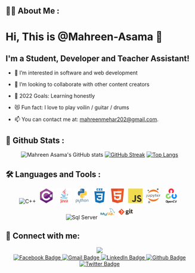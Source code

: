 ## :woman_technologist: About Me :
<h1> Hi, This is @Mahreen-Asama 👋 </h1>
<h2> I'm a Student, Developer and Teacher Assistant! </h2>

- 👀 I’m interested in software and web development

- 👯 I’m looking to collaborate with other content creators

- 🥅 2022 Goals: Learning honestly

- 😻 Fun fact: I love to play voilin / guitar / drums

- 📫 You can contact me at: mahreenmehar202@gmail.com.

<!----------------------------------------- stats portion -->
## :calendar: Github Stats :
<div align="center">
   
![Mahreen Asama's GitHub stats](https://github-readme-stats.vercel.app/api?username=Mahreen-Asama&theme=jolly&show_icons=true&count_private=true)
   [![GitHub Streak](http://github-readme-streak-stats.herokuapp.com?user=Mahreen-Asama&theme=jolly)](https://git.io/streak-stats)
   [![Top Langs](https://github-readme-stats.vercel.app/api/top-langs/?username=Mahreen-Asama&langs_count=10&layout=compact&theme=jolly&align=center)](https://github.com/anuraghazra/github-readme-stats)
   
   </div>
   
<!----------------------------------------- languaes portion -->
## :hammer_and_wrench: Languages and Tools :
<div align="center">
  <img src="https://www.freeiconspng.com/thumbs/c-logo-icon/c--logo-icon-0.png" title="C++" alt="C++" width="40" height="40"/>&nbsp;
  <img src="https://github.com/devicons/devicon/blob/master/icons/csharp/csharp-original.svg" title="CSharp" alt="C#" width="40" height="40"/>&nbsp;
  <img src="https://github.com/devicons/devicon/blob/master/icons/java/java-original-wordmark.svg" title="Java" alt="Java" width="40" height="40"/>&nbsp;
  <img src="https://github.com/devicons/devicon/blob/master/icons/python/python-original-wordmark.svg" title="JavaScript" alt="JavaScript" width="40" height="40"/>&nbsp;
  <img src="https://github.com/devicons/devicon/blob/master/icons/css3/css3-plain-wordmark.svg"  title="CSS3" alt="CSS" width="40" height="40"/>&nbsp;
  <img src="https://github.com/devicons/devicon/blob/master/icons/html5/html5-original.svg" title="HTML5" alt="HTML" width="40" height="40"/>&nbsp;
  <img src="https://github.com/devicons/devicon/blob/master/icons/javascript/javascript-original.svg" title="JavaScript" alt="JavaScript" width="40" height="40"/>&nbsp;
  <img src="https://github.com/devicons/devicon/blob/master/icons/jupyter/jupyter-original-wordmark.svg" title="HTML5" alt="HTML" width="40" height="40"/>&nbsp;  
  <img src="https://github.com/devicons/devicon/blob/master/icons/opencv/opencv-original-wordmark.svg" title="JavaScript" alt="JavaScript" width="40" height="40"/>&nbsp;
  <img src="https://res.cloudinary.com/apideck/image/upload/v1579199802/catalog/microsoft-sql-server/icon128x128.png" title="sqlServer" alt="Sql Server" width="40" height="40"/>&nbsp;
  <img src="https://github.com/devicons/devicon/blob/master/icons/mysql/mysql-original-wordmark.svg" title="MySQL" alt="MySQL" width="40" height="40"/>&nbsp;
  <img src="https://github.com/devicons/devicon/blob/master/icons/git/git-original-wordmark.svg" title="Git" alt="Git" width="40" height="40"/>
</div>

<!----------------------------------------- contact portion -->
## :handshake: Connect with me:
<div id="header" align="center">
  <img src="https://media.giphy.com/media/M9gbBd9nbDrOTu1Mqx/giphy.gif" width="100"/>
  
  <div id="badges">
    <a href="https://www.facebook.com/arhammian.arhammian.9/">
    <img src="https://img.shields.io/badge/Facebook-3b5998?style=for-the-badge&logo=facebook&logoColor=white" alt="Facebook Badge"/>
  </a>
    </a>
    <a href="mailto:mahreenmehar202@gmail.com">
    <img src="https://img.shields.io/badge/Gmail-EA4335?logo=gmail&logoColor=white&style=for-the-badge" alt="Gmail Badge"/>
  </a>
  <a href="https://www.linkedin.com/in/mahreen-asama-2996971b9">
    <img src="https://img.shields.io/badge/LinkedIn-0e76a8?style=for-the-badge&logo=linkedin&logoColor=white" alt="LinkedIn Badge"/>
  </a>
  <a href="https://github.com/Mahreen-Asama">
    <img src="https://img.shields.io/badge/Github-171515?logo=github&logoColor=white&style=for-the-badge" alt="Github Badge"/>
  </a>
  <a href="https://twitter.com/AsamaMahreen">
    <img src="https://img.shields.io/badge/Twitter-00acee?style=for-the-badge&logo=twitter&logoColor=white" alt="Twitter Badge"/>
  </a>
  </div>
<img src="https://komarev.com/ghpvc/?username=Mahreen-Asama&style=flat-square&color=blue" alt=""/>
</div>
<!----------------------------------------- Thanks portion -->
<p id="demo"></p>
   



<!---
Mahreen-Asama/Mahreen-Asama is a ✨ special ✨ repository because its `README.md` (this file) appears on your GitHub profile.
You can click the Preview link to take a look at your changes.
--->
